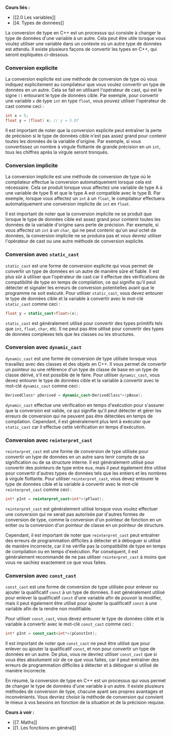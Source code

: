 **Cours liés :**
- [[2.0 Les variables]]
- [[4. Types de données]]

La conversion de type en C++ est un processus qui consiste à changer le type de données d'une variable à un autre. Cela peut être utile lorsque vous voulez utiliser une variable dans un contexte où un autre type de données est attendu. Il existe plusieurs façons de convertir les types en C++, qui seront expliquées ci-dessous.

### Conversion explicite

La conversion explicite est une méthode de conversion de type où vous indiquez explicitement au compilateur que vous voulez convertir un type de données en un autre. Cela se fait en utilisant l'opérateur de cast, qui est le signe `()` entourant le type de données cible. Par exemple, pour convertir une variable `x` de type `int` en type `float`, vous pouvez utiliser l'opérateur de cast comme ceci :

```cpp
int x = 5;
float y = (float) x; // y = 5.0f
```

Il est important de noter que la conversion explicite peut entraîner la perte de précision si le type de données cible n'est pas assez grand pour contenir toutes les données de la variable d'origine. Par exemple, si vous convertissez un nombre à virgule flottante de grande précision en un `int`, tous les chiffres après la virgule seront tronqués.

### Conversion implicite

La conversion implicite est une méthode de conversion de type où le compilateur effectue la conversion automatiquement lorsque cela est nécessaire. Cela se produit lorsque vous affectez une variable de type A à une variable de type B et que le type A est compatible avec le type B. Par exemple, lorsque vous affectez un `int` à un `float`, le compilateur effectuera automatiquement une conversion implicite de `int` en `float`.

Il est important de noter que la conversion implicite ne se produit que lorsque le type de données cible est assez grand pour contenir toutes les données de la variable d'origine sans perte de précision. Par exemple, si vous affectez un `int` à un `char`, qui ne peut contenir qu'un seul octet de données, la conversion implicite ne se produira pas et vous devrez utiliser l'opérateur de cast ou une autre méthode de conversion explicite.

### Conversion avec `static_cast`

`static_cast` est une forme de conversion explicite qui vous permet de convertir un type de données en un autre de manière sûre et fiable. Il est plus sûr à utiliser que l'opérateur de cast car il effectue des vérifications de compatibilité de type en temps de compilation, ce qui signifie qu'il peut détecter et signaler les erreurs de conversion potentielles avant que le programme ne soit exécuté. Pour utiliser `static_cast`, vous devez entourer le type de données cible et la variable à convertir avec le mot-clé `static_cast` comme ceci :

```cpp
float y = static_cast<float>(x);
```

`static_cast` est généralement utilisé pour convertir des types primitifs tels que `int`, `float`, `char`, etc. Il ne peut pas être utilisé pour convertir des types de données complexes tels que les classes ou les structures.

### Conversion avec `dynamic_cast`

`dynamic_cast` est une forme de conversion de type utilisée lorsque vous travaillez avec des classes et des objets en C++. Il vous permet de convertir un pointeur ou une référence d'un type de classe de base en un type de classe dérivé, s'il est possible de le faire. Pour utiliser `dynamic_cast`, vous devez entourer le type de données cible et la variable à convertir avec le mot-clé `dynamic_cast` comme ceci :

```cpp
DerivedClass* pDerived = dynamic_cast<DerivedClass*>(pBase);
```

`dynamic_cast` effectue une vérification en temps d'exécution pour s'assurer que la conversion est valide, ce qui signifie qu'il peut détecter et gérer les erreurs de conversion qui ne peuvent pas être détectées en temps de compilation. Cependant, il est généralement plus lent à exécuter que `static_cast` car il effectue cette vérification en temps d'exécution.

### Conversion avec `reinterpret_cast`

`reinterpret_cast` est une forme de conversion de type utilisée pour convertir un type de données en un autre sans tenir compte de sa signification ou de sa structure interne. Il est généralement utilisé pour convertir des pointeurs de type entre eux, mais il peut également être utilisé pour convertir d'autres types de données tels que les entiers et les nombres à virgule flottante. Pour utiliser `reinterpret_cast`, vous devez entourer le type de données cible et la variable à convertir avec le mot-clé `reinterpret_cast` comme ceci :

```cpp
int* pInt = reinterpret_cast<int*>(pFloat);
```

`reinterpret_cast` est généralement utilisé lorsque vous voulez effectuer une conversion qui ne serait pas autorisée par d'autres formes de conversion de type, comme la conversion d'un pointeur de fonction en un entier ou la conversion d'un pointeur de classe en un pointeur de structure.

Cependant, il est important de noter que `reinterpret_cast` peut entraîner des erreurs de programmation difficiles à détecter et à déboguer si utilisé de manière incorrecte, car il ne vérifie pas la compatibilité de type en temps de compilation ou en temps d'exécution. Par conséquent, il est généralement recommandé de ne pas utiliser `reinterpret_cast` à moins que vous ne sachiez exactement ce que vous faites.

### Conversion avec `const_cast`

`const_cast` est une forme de conversion de type utilisée pour enlever ou ajouter la qualificatif `const` à un type de données. Il est généralement utilisé pour enlever la qualificatif `const` d'une variable afin de pouvoir la modifier, mais il peut également être utilisé pour ajouter la qualificatif `const` à une variable afin de la rendre non modifiable. 

Pour utiliser `const_cast`, vous devez entourer le type de données cible et la variable à convertir avec le mot-clé `const_cast` comme ceci :

```cpp
int* pInt = const_cast<int*>(pConstInt);
```

Il est important de noter que `const_cast` ne peut être utilisé que pour enlever ou ajouter la qualificatif `const`, et non pour convertir un type de données en un autre. De plus, vous ne devriez utiliser `const_cast` que si vous êtes absolument sûr de ce que vous faites, car il peut entraîner des erreurs de programmation difficiles à détecter et à déboguer si utilisé de manière incorrecte.

En résumé, la conversion de type en C++ est un processus qui vous permet de changer le type de données d'une variable à un autre. Il existe plusieurs méthodes de conversion de type, chacune ayant ses propres avantages et inconvénients. Vous devriez choisir la méthode de conversion qui convient le mieux à vos besoins en fonction de la situation et de la précision requise.

**Cours à voir :**
- [[7. Maths]]
- [[1. Les fonctions en général]]



